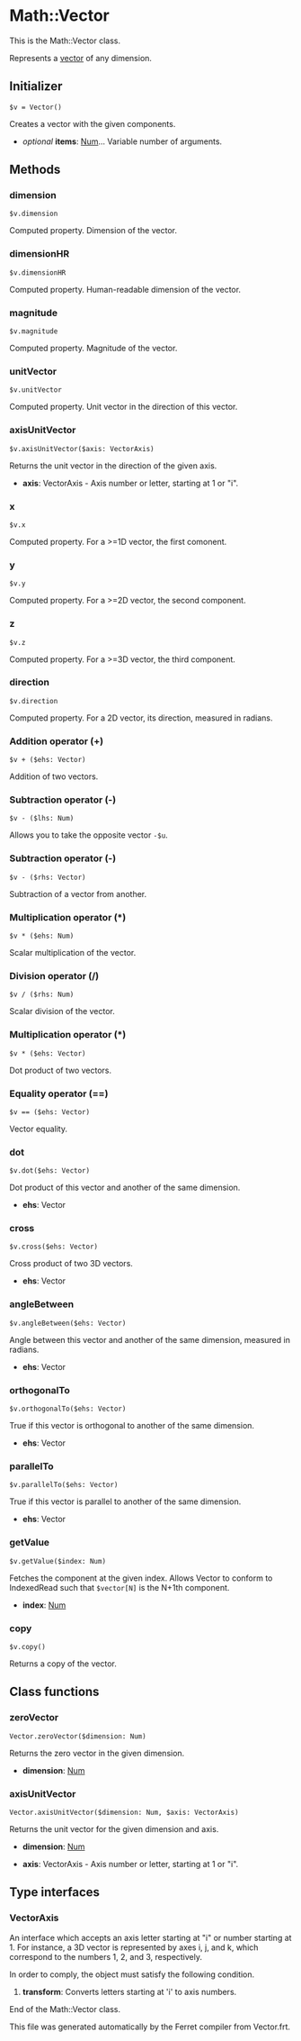 # Math::Vector

This is the Math::Vector class.

Represents a [vector](https://en.wikipedia.org/wiki/Vector_space) of any
dimension.


## Initializer

```
$v = Vector()
```

Creates a vector with the given components.


* *optional* __items__: [Num](/doc/std/Number.md)...  Variable number of arguments. 

## Methods

### dimension

```
$v.dimension
```

Computed property. Dimension of the vector.



### dimensionHR

```
$v.dimensionHR
```

Computed property. Human-readable dimension of the vector.



### magnitude

```
$v.magnitude
```

Computed property. Magnitude of the vector.



### unitVector

```
$v.unitVector
```

Computed property. Unit vector in the direction of this vector.



### axisUnitVector

```
$v.axisUnitVector($axis: VectorAxis)
```

Returns the unit vector in the direction of the given axis.


* __axis__: VectorAxis - Axis number or letter, starting at 1 or "i".



### x

```
$v.x
```

Computed property. For a >=1D vector, the first comonent.



### y

```
$v.y
```

Computed property. For a >=2D vector, the second component.



### z

```
$v.z
```

Computed property. For a >=3D vector, the third component.



### direction

```
$v.direction
```

Computed property. For a 2D vector, its direction, measured in radians.



### Addition operator (+)

```
$v + ($ehs: Vector)
```

Addition of two vectors.





### Subtraction operator (-)

```
$v - ($lhs: Num)
```

Allows you to take the opposite vector `-$u`.





### Subtraction operator (-)

```
$v - ($rhs: Vector)
```

Subtraction of a vector from another.





### Multiplication operator (*)

```
$v * ($ehs: Num)
```

Scalar multiplication of the vector.





### Division operator (/)

```
$v / ($rhs: Num)
```

Scalar division of the vector.





### Multiplication operator (*)

```
$v * ($ehs: Vector)
```

Dot product of two vectors.





### Equality operator (==)

```
$v == ($ehs: Vector)
```

Vector equality.





### dot

```
$v.dot($ehs: Vector)
```

Dot product of this vector and another of the same dimension.


* __ehs__: Vector  



### cross

```
$v.cross($ehs: Vector)
```

Cross product of two 3D vectors.


* __ehs__: Vector  



### angleBetween

```
$v.angleBetween($ehs: Vector)
```

Angle between this vector and another of the same dimension, measured in
radians.


* __ehs__: Vector  



### orthogonalTo

```
$v.orthogonalTo($ehs: Vector)
```

True if this vector is orthogonal to another of the same dimension.


* __ehs__: Vector  



### parallelTo

```
$v.parallelTo($ehs: Vector)
```

True if this vector is parallel to another of the same dimension.


* __ehs__: Vector  



### getValue

```
$v.getValue($index: Num)
```

Fetches the component at the given index. Allows Vector to conform to
IndexedRead such that `$vector[N]` is the N+1th component.


* __index__: [Num](/doc/std/Number.md)  



### copy

```
$v.copy()
```

Returns a copy of the vector.

## Class functions

### zeroVector

```
Vector.zeroVector($dimension: Num)
```

Returns the zero vector in the given dimension.


* __dimension__: [Num](/doc/std/Number.md)  



### axisUnitVector

```
Vector.axisUnitVector($dimension: Num, $axis: VectorAxis)
```

Returns the unit vector for the given dimension and axis.


* __dimension__: [Num](/doc/std/Number.md)  

* __axis__: VectorAxis - Axis number or letter, starting at 1 or "i".


## Type interfaces

### VectorAxis

An interface which accepts an axis letter starting at "i" or number starting
at 1. For instance, a 3D vector is represented by axes i, j, and k, which
correspond to the numbers 1, 2, and 3, respectively.

In order to comply, the object must satisfy the following condition.

1. __transform__: Converts letters starting at 'i' to axis numbers.


End of the Math::Vector class.

This file was generated automatically by the Ferret compiler from
Vector.frt.